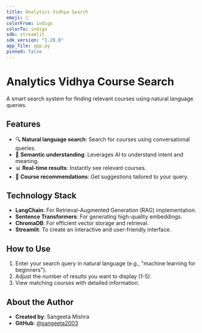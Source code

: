 ```yaml
---
title: Analytics Vidhya Search
emoji: 🤗
colorFrom: indigo
colorTo: indigo
sdk: streamlit
sdk_version: "1.28.0"
app_file: app.py
pinned: false
---
```


# Analytics Vidhya Course Search

A smart search system for finding relevant courses using natural language queries.

## Features
- 🔍 **Natural language search**: Search for courses using conversational queries.
- 🧠 **Semantic understanding**: Leverages AI to understand intent and meaning.
- 📊 **Real-time results**: Instantly see relevant courses.
- 🎯 **Course recommendations**: Get suggestions tailored to your query.

## Technology Stack
- **LangChain**: For Retrieval-Augmented Generation (RAG) implementation.
- **Sentence Transformers**: For generating high-quality embeddings.
- **ChromaDB**: For efficient vector storage and retrieval.
- **Streamlit**: To create an interactive and user-friendly interface.

## How to Use
1. Enter your search query in natural language (e.g., "machine learning for beginners").
2. Adjust the number of results you want to display (1-5).
3. View matching courses with detailed information.

## About the Author
- **Created by**: Sangeeta Mishra  
- **GitHub**: [@sangeeta2003](https://github.com/sangeeta2003)
